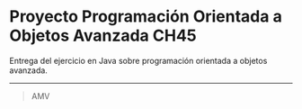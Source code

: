 # Proyecto Programación Orientada a Objetos Avanzada CH45

Entrega del ejercicio en Java sobre programación orientada a objetos avanzada.

---
> AMV
